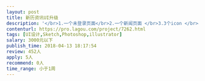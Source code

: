```yaml
---                
layout: post       
title: 新历资讯UI升级           
description: '</br>1.一个未登录页面</br>2.一个新闻页面 </br>3.3个icon </br>4.5个展示picture</br>5.一个gif</br>6.一张背景图片</br>'     
contenturl: https://pro.lagou.com/project/7262.html      
tags: [UI设计,Sketch,Photoshop,illustrator]            
salary: 3000元以下          
publish_time: 2018-04-13 18:17:54         
review: 452人                   
apply: 5人                   
recommend: 0人                   
time_range: 小于1周              
---                 
```

